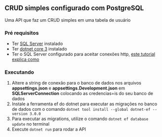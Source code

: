 ## CRUD simples configurado com PostgreSQL

Uma API que faz um CRUD simples em uma tabela de usuário

### Pré requisitos

- Ter [SQL Server](https://www.microsoft.com/pt-br/download/details.aspx?id=55994) instalado
- Ter [dotnet core 3](https://dotnet.microsoft.com/download/dotnet-core/3.1) instalado
- Ter o SQL Server configurado para aceitar conexões http, [este tutorial explica como](https://www.youtube.com/watch?v=5UkHYNwUtCo)

### Executando

1. Altere a string de conexão para o banco de dados nos arquivos **appsettings.json** e **appsettings.Development.json** em **SQLServerConnection** colocando as credencias=is do seu banco de dados
2. Instale a ferramenta ef do dotnet para executar as migrações no banco de dados com o comando `dotnet tool install --global dotnet-ef --version 3.0.0`
3. Para executar as migrations, utilize o comando `dotnet ef database update` no terminal
4. Execute `dotnet run` para rodar a API
